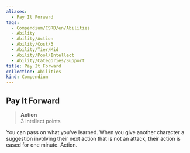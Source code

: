 ```yaml
---
aliases:
  - Pay It Forward
tags:
  - Compendium/CSRD/en/Abilities
  - Ability
  - Ability/Action
  - Ability/Cost/3
  - Ability/Tier/Mid
  - Ability/Pool/Intellect
  - Ability/Categories/Support
title: Pay It Forward
collection: Abilities
kind: Compendium
---
```

## Pay It Forward  
>**Action**  
>3 Intellect points
  
You can pass on what you've learned. When you give another character a suggestion involving their next action that is not an attack, their action is eased for one minute. Action.